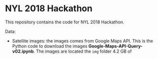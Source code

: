 # NYL 2018 Hackathon
This repository contains the code for NYL 2018 Hackathon.

Data:

- Satellite images: the images comes from Google Maps API. This is the Python code to download the images **Google-Maps-API-Query-v02.ipynb**. The images are located the `img` folder 4.2 GB of 




<!--stackedit_data:
eyJoaXN0b3J5IjpbLTk3NDg0OTIyNCwxMTU0OTM0OTczXX0=
-->